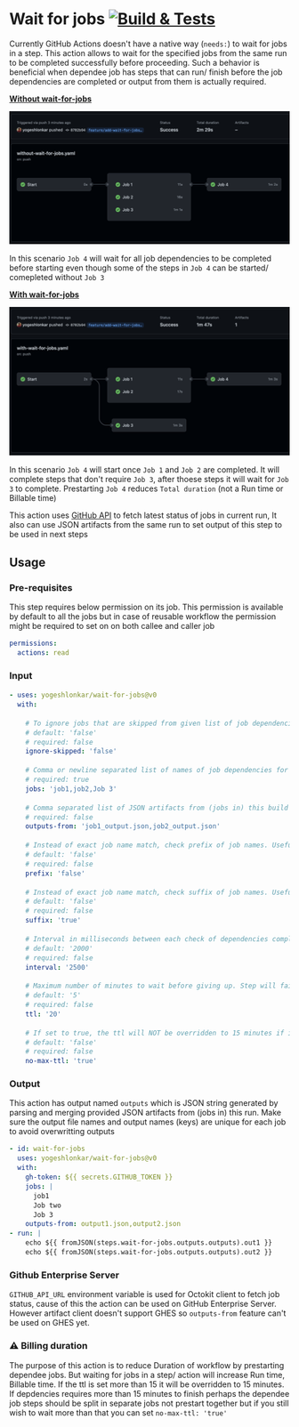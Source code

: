 # Wait for jobs [![Build & Tests](https://github.com/yogeshlonkar/wait-for-jobs/actions/workflows/on-push.yaml/badge.svg)](https://github.com/yogeshlonkar/wait-for-jobs/actions/workflows/on-push.yaml)

Currently GitHub Actions doesn't have a native way (`needs:`) to wait for jobs in a step. This action allows to wait for the specified jobs from the same run to be completed successfully before proceeding. Such a behavior is beneficial when dependee job has steps that can run/ finish before the job dependencies are completed or output from them is actually required.

[**Without wait-for-jobs**][without-wait-for-jobs-run]

![without-wait-for-jobs](docs/without-wait-for-jobs.png)

In this scenario `Job 4` will wait for all job dependencies to be completed before starting even though some of the steps in `Job 4` can be started/ comepleted without `Job 3`

[**With wait-for-jobs**][with-wait-for-jobs-run]

![with-wait-for-jobs](docs/with-wait-for-jobs.png)

In this scenario `Job 4` will start once `Job 1` and `Job 2` are completed. It will complete steps that don't require `Job 3`, after thoese steps it will wait for `Job 3` to complete. Prestarting `Job 4` reduces `Total duration` (not a Run time or Billable time) 

This action uses [GitHub API][jobs-for-a-workflow-run-attempt] to fetch latest status of jobs in current run, It also can use JSON artifacts from the same run to set output of this step to be used in next steps

## Usage

### Pre-requisites

This step requires below permission on its job. This permission is available by default to all the jobs but in case of reusable workflow the permission might be required to set on on both callee and caller job

```yaml
permissions:
  actions: read
```

### Input

```yaml
- uses: yogeshlonkar/wait-for-jobs@v0
  with:

    # To ignore jobs that are skipped from given list of job dependencies
    # default: 'false'
    # required: false
    ignore-skipped: 'false'

    # Comma or newline separated list of names of job dependencies for this step, it must be `name:` property of job if set
    # required: true
    jobs: 'job1,job2,Job 3'

    # Comma separated list of JSON artifacts from (jobs in) this build that will be parse to set as output for this step
    # required: false
    outputs-from: 'job1_output.json,job2_output.json'

    # Instead of exact job name match, check prefix of job names. Useful in case of reusable workflows
    # default: 'false'
    # required: false
    prefix: 'false'

    # Instead of exact job name match, check suffix of job names. Useful in case of reusable workflows
    # default: 'false'
    # required: false
    suffix: 'true'

    # Interval in milliseconds between each check of dependencies completion
    # default: '2000'
    # required: false
    interval: '2500'

    # Maximum number of minutes to wait before giving up. Step will fail with message providing remaining job names.
    # default: '5'
    # required: false
    ttl: '20'

    # If set to true, the ttl will NOT be overridden to 15 minutes if it is set more than 15 minutes
    # default: 'false'
    # required: false
    no-max-ttl: 'true'
```

### Output

This action has output named `outputs` which is JSON string generated by parsing and merging provided JSON artifacts from (jobs in) this run. Make sure the output file names and output names (keys) are unique for each job to avoid overwritting outputs

```yaml
- id: wait-for-jobs
  uses: yogeshlonkar/wait-for-jobs@v0
  with:
    gh-token: ${{ secrets.GITHUB_TOKEN }}
    jobs: |
      job1
      Job two
      Job 3
    outputs-from: output1.json,output2.json
- run: |
    echo ${{ fromJSON(steps.wait-for-jobs.outputs.outputs).out1 }}
    echo ${{ fromJSON(steps.wait-for-jobs.outputs.outputs).out2 }}
```

### Github Enterprise Server

`GITHUB_API_URL` environment variable is used for Octokit client to fetch job status, cause of this the action can be used on GitHub Enterprise Server. However artifact client doesn't support GHES so `outputs-from` feature can't be used on GHES yet.

### ⚠️ Billing duration

The purpose of this action is to reduce Duration of workflow by prestarting dependee jobs. But waiting for jobs in a step/ action will increase Run time, Billable time. 
If the ttl is set more than 15 it will be overridden to 15 minutes. If depdencies requires more than 15 minutes to finish perhaps the dependee job steps should be split in separate jobs not prestart together but if you still wish to wait more than that you can set `no-max-ttl: 'true'`

[jobs-for-a-workflow-run-attempt]: https://docs.github.com/en/rest/actions/workflow-jobs#list-jobs-for-a-workflow-run-attempt
[with-wait-for-jobs-run]: https://github.com/yogeshlonkar/wait-for-jobs/actions/runs/3077494840
[without-wait-for-jobs-run]: https://github.com/yogeshlonkar/wait-for-jobs/actions/runs/3077494839
